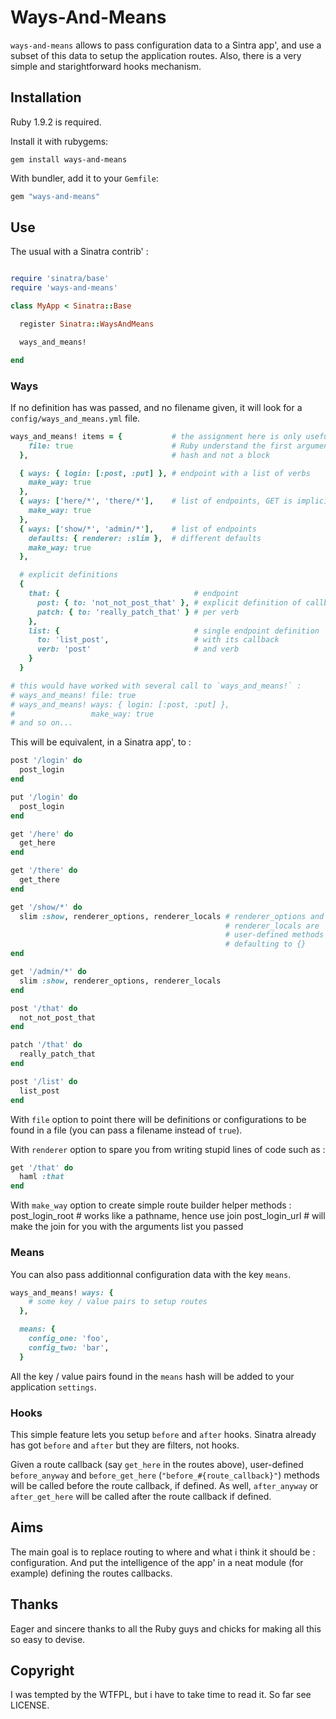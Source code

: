 # Ways-And-Means

`ways-and-means` allows to pass configuration data to a Sintra app', and use
a subset of this data to setup the application routes. Also, there is a very
simple and starightforward hooks mechanism.

## Installation

Ruby 1.9.2 is required.

Install it with rubygems:

    gem install ways-and-means

With bundler, add it to your `Gemfile`:

``` ruby
gem "ways-and-means"
```

## Use

The usual with a Sinatra contrib' :

``` ruby

require 'sinatra/base'
require 'ways-and-means'

class MyApp < Sinatra::Base

  register Sinatra::WaysAndMeans

  ways_and_means!

end
```

### Ways

If no definition has was passed, and no filename given, it will look for a
`config/ways_and_means.yml` file.

``` ruby
ways_and_means! items = {           # the assignment here is only useful to make
    file: true                      # Ruby understand the first argument is a
  },                                # hash and not a block

  { ways: { login: [:post, :put] }, # endpoint with a list of verbs
    make_way: true
  },
  { ways: ['here/*', 'there/*'],    # list of endpoints, GET is implicit
    make_way: true
  },
  { ways: ['show/*', 'admin/*'],    # list of endpoints
    defaults: { renderer: :slim },  # different defaults
    make_way: true
  },

  # explicit definitions
  {
    that: {                              # endpoint
      post: { to: 'not_not_post_that' }, # explicit definition of callbacks
      patch: { to: 'really_patch_that' } # per verb
    },
    list: {                              # single endpoint definition
      to: 'list_post',                   # with its callback
      verb: 'post'                       # and verb
    }
  }

# this would have worked with several call to `ways_and_means!` :
# ways_and_means! file: true
# ways_and_means! ways: { login: [:post, :put] },
#                 make_way: true
# and so on...

```

This will be equivalent, in a Sinatra app', to :

``` ruby
post '/login' do
  post_login
end

put '/login' do
  post_login
end

get '/here' do
  get_here
end

get '/there' do
  get_there
end

get '/show/*' do
  slim :show, renderer_options, renderer_locals # renderer_options and
                                                # renderer_locals are
                                                # user-defined methods
                                                # defaulting to {}
end

get '/admin/*' do
  slim :show, renderer_options, renderer_locals
end

post '/that' do
  not_not_post_that
end

patch '/that' do
  really_patch_that
end

post '/list' do
  list_post
end
```

With `file` option to point there will be definitions or configurations to be
found in a file (you can pass a filename instead of `true`).

With `renderer` option to spare you from writing stupid lines of code such as :
``` ruby
get '/that' do
  haml :that
end
```

With `make_way` option to create simple route builder helper methods :
  post_login_root # works like a pathname, hence use join
  post_login_url  # will make the join for you with the arguments list you passed

### Means

You can also pass additionnal configuration data with the key `means`.

``` ruby
ways_and_means! ways: {
    # some key / value pairs to setup routes
  },

  means: {
    config_one: 'foo',
    config_two: 'bar',
  }
```

All the key / value pairs found in the `means` hash will be added to your
application `settings`.

### Hooks

This simple feature lets you setup `before` and `after` hooks. Sinatra already
has got `before` and `after` but they are filters, not hooks.

Given a route callback (say `get_here` in the routes above), user-defined
`before_anyway` and `before_get_here` (`"before_#{route_callback}"`) methods
will be called before the route callback, if defined. As well, `after_anyway`
or `after_get_here` will be called after the
route callback if defined.

## Aims

The main goal is to replace routing to where and what i think it should be :
configuration. And put the intelligence of the app' in a neat module
(for example) defining the routes callbacks.

## Thanks

Eager and sincere thanks to all the Ruby guys and chicks for making all this so
easy to devise.

## Copyright

I was tempted by the WTFPL, but i have to take time to read it.
So far see LICENSE.
